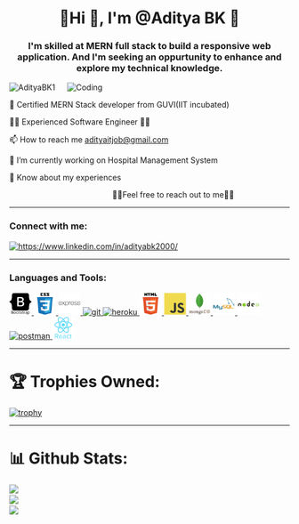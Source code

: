 
 <h1 align="center"> 💫Hi 👋, I'm @Aditya BK   💫 </h1>
<h3 align="center">I'm skilled at MERN full stack to build a responsive web application. And I'm seeking an oppurtunity to enhance and explore my technical knowledge.</h3>
<img align="right" alt="Coding" width="400" src="https://github.com/AdityaBK1/AdityaBK1/assets/131005390/f2919545-032d-418c-b4e1-d24c1954440d">
<p align="left"> <img src="https://komarev.com/ghpvc/?username=AdityaBK1&label=Profile%20views&color=0e75b6&style=flat" alt="AdityaBK1" /> </p>


🌱 Certified MERN Stack developer from GUVI(IIT incubated) 

👨‍💻 Experienced Software Engineer 👨‍💻

📫 How to reach me
adityaitjob@gmail.com

🔭 I’m currently working on Hospital Management System


📄 Know about my experiences

&nbsp;&nbsp;&nbsp;&nbsp;&nbsp;&nbsp;&nbsp;&nbsp;&nbsp;&nbsp;&nbsp;&nbsp;&nbsp;&nbsp;&nbsp;&nbsp;&nbsp;&nbsp;&nbsp;&nbsp;&nbsp;&nbsp;&nbsp;&nbsp;&nbsp;&nbsp;&nbsp;&nbsp;&nbsp;&nbsp;&nbsp;&nbsp;&nbsp;&nbsp;&nbsp;&nbsp;&nbsp;&nbsp;&nbsp;&nbsp;&nbsp;&nbsp;&nbsp;&nbsp;&nbsp;&nbsp; 🎁🎁Feel free to reach out to me🎁🎁

-----------------------------------------------------------------------------------------------------------------------------------------
<h3 align="left">Connect with me:</h3>
<p align="left">
<a href="https://www.linkedin.com/in/adityabk2000/" target="blank"><img align="center" src="https://raw.githubusercontent.com/rahuldkjain/github-profile-readme-generator/master/src/images/icons/Social/linked-in-alt.svg" alt="https://www.linkedin.com/in/adityabk2000/" height="30" width="40" /></a>
</p>

-----------------------------------------------------------------------------------------------------------------------------------------
<h3 align="left">Languages and Tools:</h3>
<p align="left">  <a href="https://getbootstrap.com" target="_blank" rel="noreferrer"> <img src="https://raw.githubusercontent.com/devicons/devicon/master/icons/bootstrap/bootstrap-plain-wordmark.svg" alt="bootstrap" width="40" height="40"/> </a> <a href="https://www.w3schools.com/css/" target="_blank" rel="noreferrer"> <img src="https://raw.githubusercontent.com/devicons/devicon/master/icons/css3/css3-original-wordmark.svg" alt="css3" width="40" height="40"/> </a> <a href="https://expressjs.com" target="_blank" rel="noreferrer"> <img src="https://raw.githubusercontent.com/devicons/devicon/master/icons/express/express-original-wordmark.svg" alt="express" width="40" height="40"/> </a> <a href="https://git-scm.com/" target="_blank" rel="noreferrer"> <img src="https://www.vectorlogo.zone/logos/git-scm/git-scm-icon.svg" alt="git" width="40" height="40"/> </a> <a href="https://heroku.com" target="_blank" rel="noreferrer"> <img src="https://www.vectorlogo.zone/logos/heroku/heroku-icon.svg" alt="heroku" width="40" height="40"/> </a> <a href="https://www.w3.org/html/" target="_blank" rel="noreferrer"> <img src="https://raw.githubusercontent.com/devicons/devicon/master/icons/html5/html5-original-wordmark.svg" alt="html5" width="40" height="40"/> </a> <a href="https://developer.mozilla.org/en-US/docs/Web/JavaScript" target="_blank" rel="noreferrer"> <img src="https://raw.githubusercontent.com/devicons/devicon/master/icons/javascript/javascript-original.svg" alt="javascript" width="40" height="40"/> </a> <a href="https://www.mongodb.com/" target="_blank" rel="noreferrer"> <img src="https://raw.githubusercontent.com/devicons/devicon/master/icons/mongodb/mongodb-original-wordmark.svg" alt="mongodb" width="40" height="40"/> </a> <a href="https://www.mysql.com/" target="_blank" rel="noreferrer"> <img src="https://raw.githubusercontent.com/devicons/devicon/master/icons/mysql/mysql-original-wordmark.svg" alt="mysql" width="40" height="40"/> </a> <a href="https://nodejs.org" target="_blank" rel="noreferrer"> <img src="https://raw.githubusercontent.com/devicons/devicon/master/icons/nodejs/nodejs-original-wordmark.svg" alt="nodejs" width="40" height="40"/> </a> <a href="https://postman.com" target="_blank" rel="noreferrer"> <img src="https://www.vectorlogo.zone/logos/getpostman/getpostman-icon.svg" alt="postman" width="40" height="40"/> </a> <a href="https://reactjs.org/" target="_blank" rel="noreferrer"> <img src="https://raw.githubusercontent.com/devicons/devicon/master/icons/react/react-original-wordmark.svg" alt="react" width="40" height="40"/> </a> </p>

-----------------------------------------------------------------------------------------------------------------------------------------
# 🏆 Trophies Owned:
[![trophy](https://github-profile-trophy.vercel.app/?username=AdityaBK1&theme=onedark)](https://github.com/AdityaBK1/github-profile-trophy)

-----------------------------------------------------------------------------------------------------------------------------------------

# 📊 Github Stats:


![](https://github-readme-stats.vercel.app/api?username=AdityaBK1&theme=dark&hide_border=false&include_all_commits=false&count_private=true)<br/>
![](https://github-readme-streak-stats.herokuapp.com/?user=AdityaBK1&theme=dark&hide_border=true)<br/>
![](https://github-readme-stats.vercel.app/api/top-langs/?username=AdityaBK1&theme=dark&hide_border=false&include_all_commits=true&count_private=false&layout=compact)



